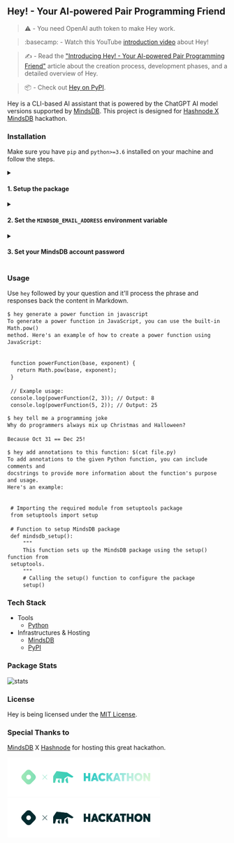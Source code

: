 ## Hey! - Your AI-powered Pair Programming Friend

> :warning: - You need OpenAI auth token to make Hey work.

> :basecamp: - Watch this YouTube <a href="https://www.youtube.com/watch?v=fhO34PVa-38&list=LL&index=9">introduction video</a> about Hey!

> :writing_hand: - Read the <a href="https://imsadra.me/introducing-hey-your-ai-powered-pair-programming-friend">"Introducing Hey! - Your AI-powered Pair Programming Friend"</a> article about the creation process, development phases, and a detailed overview of Hey.

> :package: - Check out <a href="https://pypi.org/project/hey-mindsdb/">Hey on PyPI</a>.

Hey is a CLI-based AI assistant that is powered by the ChatGPT AI model versions supported by [MindsDB](https://mindsdb.com/). This project is designed for [Hashnode X MindsDB](https://hashnode.com/hackathons/mindsdb?source=hncounter-feed) hackathon.

### Installation
Make sure you have `pip` and `python>=3.6` installed on your machine and follow the steps.

<details>
  <summary><h4>1. Setup the package</h4></summary>

##### Option A - Download from PyPI archive
```sh
pip install -U hey-mindsdb
```

##### Option B - Download from GitHub archive
```sh
pip install git+http://github.com/lnxpy/hey.git
```

> :warning:: Hey is POSIX-friendly. It might not work properly on the Windows machines at the moment.

</details>

<details>
  <summary><h4>2. Set the <code>MINDSDB_EMAIL_ADDRESS</code> environment variable</h4></summary>

Once you got the package installed on your system, it's time to add the `MINDSDB_EMAIL_ADDRESS` environment variable. Create an account on [mindsdb.com](https://mindsdb.com/), train your GPT model and replace your email with `<EMAIL>` in the following options.

##### > If you use the default bash shell
```sh
echo "export MINDSDB_EMAIL_ADDRESS=<EMAIL>" >> ~/.bashrc
```
##### > If you use ZSH
```sh
echo "export MINDSDB_EMAIL_ADDRESS=<EMAIL>" >> ~/.zshrc
```

> :bulb:: Read the article for more information about training your MindsDB model.

</details>

<details>
  <summary><h4>3. Set your MindsDB account password</h4></summary>

Now, it's time to set your account's password. Simply run `hey` with the `--auth` option and enter your MindsDB account password.

```sh
hey --auth
```

You're all set to go. :)

</details>

### Usage
Use `hey` followed by your question and it'll process the phrase and responses back the content in Markdown.

```
$ hey generate a power function in javascript
To generate a power function in JavaScript, you can use the built-in Math.pow()
method. Here's an example of how to create a power function using JavaScript:


 function powerFunction(base, exponent) {
   return Math.pow(base, exponent);
 }

 // Example usage:
 console.log(powerFunction(2, 3)); // Output: 8
 console.log(powerFunction(5, 2)); // Output: 25
```

```
$ hey tell me a programming joke
Why do programmers always mix up Christmas and Halloween?

Because Oct 31 == Dec 25!
```

```
$ hey add annotations to this function: $(cat file.py)
To add annotations to the given Python function, you can include comments and
docstrings to provide more information about the function's purpose and usage.
Here's an example:


 # Importing the required module from setuptools package
 from setuptools import setup

 # Function to setup MindsDB package
 def mindsdb_setup():
     """
     This function sets up the MindsDB package using the setup() function from
 setuptools.
     """
     # Calling the setup() function to configure the package
     setup()
```

### Tech Stack
- Tools
    - [Python](https://python.org)
- Infrastructures & Hosting
    - [MindsDB](https://mindsdb.com)
    - [PyPI](https://pypi.org)

### Package Stats
![stats](assets/stats.svg)

### License
Hey is being licensed under the [MIT License](https://github.com/lnxpy/hey/blob/main/LICENSE).

### Special Thanks to
[MindsDB](https://mindsdb.com) X [Hashnode](https://hashnode.com) for hosting this great hackathon.

<img src="media/badge-dark.svg#gh-dark-mode-only" width=350 height=90>
<img src="media/badge-light.svg#gh-light-mode-only" width=350 height=90>
